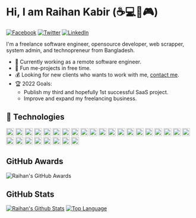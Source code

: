 # Hi, I am Raihan Kabir (☕💻🎵🎮)

[![Facebook](https://img.shields.io/badge/Facebook-%231877F2.svg?&style=flat-square&logo=facebook&logoColor=white)](https://facebook.com/rk4b1r) [![Twitter](https://img.shields.io/badge/Twitter-%231DA1F2.svg?&style=flat-square&logo=twitter&logoColor=white)](https://twitter.com/rk4bir) [![LinkedIn](https://img.shields.io/badge/LinkedIn-%230077B5.svg?&style=flat-square&logo=linkedin&logoColor=white)](https://linkedin.com/in/rk4bir)

I'm a freelance software engineer, opensource developer, web scrapper, system admin, and technopreneur from Bangladesh.

- 💪 Currently working as a remote software engineer.
- 🔏 Fun me-projects in free time.
- 💰 Looking for new clients who wants to work with me, [contact me](mailto:r.kabir01@pm.me).
- 🏆 2022 Goals:
  - Publish my third and hopefully 1st successful SaaS project.
  - Improve and expand my freelancing business.

## :wrench: Technologies
<a href="https://www.python.org/" title="Python"><img src="https://github.com/get-icon/geticon/raw/master/icons/python.svg" alt="Python" width="21px" height="21px"></a>
<a href="https://www.typescriptlang.org/" title="Typescript"><img src="https://github.com/get-icon/geticon/raw/master/icons/typescript-icon.svg" alt="Typescript" width="21px" height="21px"></a>
<a href="https://developer.mozilla.org/en-US/docs/Web/JavaScript" title="JavaScript"><img src="https://github.com/get-icon/geticon/raw/master/icons/javascript.svg" alt="JavaScript" width="21px" height="21px"></a>
<a href="https://www.gnu.org/software/bash/" title="Bash"><img src="https://github.com/get-icon/geticon/raw/master/icons/bash-logo.svg" alt="Bash" width="21px" height="21px"></a>
<a href="https://flask.palletsprojects.com/en/2.0.x/" title="Flask"><img src="https://github.com/get-icon/geticon/raw/master/icons/flask.svg" alt="Flask" width="21px" height="21px"></a>
<a href="https://www.djangoproject.com/" title="Django"><img src="https://github.com/get-icon/geticon/raw/master/icons/django-logo.svg" alt="Django" width="21px" height="21px"></a>
<a href="https://vuejs.org/" title="Vue.js"><img src="https://github.com/get-icon/geticon/raw/master/icons/vue.svg" alt="Vue.js" width="21px" height="21px"></a>
<a href="https://nuxtjs.org/" title="Nuxt.js"><img src="https://github.com/get-icon/geticon/raw/master/icons/nuxt-icon.svg" alt="Nuxt.js" width="21px" height="21px"></a>
<a href="https://nodejs.org/" title="Node.js"><img src="https://github.com/get-icon/geticon/raw/master/icons/nodejs-icon.svg" alt="Node.js" width="21px" height="21px"></a>
<a href="https://www.linuxfoundation.org" title="Linux"><img src="https://github.com/get-icon/geticon/raw/master/icons/linux-tux.svg" alt="Linux" width="21px" height="21px"></a>
<a href="https://www.apple.com/macos/" title="Mac"><img src="https://github.com/get-icon/geticon/raw/master/icons/macOS.svg" alt="Mac" width="21px" height="21px"></a>
<a href="https://www.microsoft.com/windows" title="Windows"><img src="https://github.com/get-icon/geticon/raw/master/icons/microsoft-windows.svg" alt="Mac" width="21px" height="21px"></a>
<a href="https://git-scm.com/" title="Git"><img src="https://github.com/get-icon/geticon/raw/master/icons/git-icon.svg" alt="Git" width="21px" height="21px"></a>
<a href="https://www.docker.com/" title="Docker"><img src="https://github.com/get-icon/geticon/raw/master/icons/docker-icon.svg" alt="Docker" width="21px" height="21px"></a>
<a href="https://flutter.dev" title="Flutter"><img src="https://github.com/get-icon/geticon/raw/master/icons/flutter.svg" alt="Flutter" width="21px" height="21px"></a>
<a href="https://en.wikipedia.org/wiki/Terminal_emulator" title="Terminal"><img src="https://github.com/get-icon/geticon/raw/master/icons/terminal.svg" alt="Terminal" width="21px" height="21px"></a>
<a href="https://airtable.com/" title="Airtable"><img src="https://github.com/get-icon/geticon/raw/master/icons/airtable.svg" alt="Airtable" width="21px" height="21px"></a>
<a href="https://www.apache.org/" title="Apache"><img src="https://github.com/get-icon/geticon/raw/master/icons/apache.svg" alt="Apache" width="21px" height="21px"></a>
<a href="https://aws.amazon.com/" title="AWS"><img src="https://github.com/get-icon/geticon/raw/master/icons/aws.svg" alt="AWS" width="21px" height="21px"></a>
<a href="https://www.w3.org/TR/CSS/" title="CSS3"><img src="https://github.com/get-icon/geticon/raw/master/icons/css-3.svg" alt="CSS3" width="21px" height="21px"></a>
<a href="https://www.w3.org/TR/html5/" title="HTML5"><img src="https://github.com/get-icon/geticon/raw/master/icons/html-5.svg" alt="HTML5" width="21px" height="21px"></a>
<a href="https://cloud.google.com/gcp/" title="GCP"><img src="https://github.com/get-icon/geticon/raw/master/icons/google-cloud-platform.svg" alt="GCP" width="21px" height="21px"></a>
<a href="https://www.nginx.com/" title="Nginx"><img src="https://github.com/get-icon/geticon/raw/master/icons/nginx-icon.svg" alt="Nginx" width="21px" height="21px"></a>
<a href="https://www.mongodb.org/" title="MongoDB"><img src="https://github.com/get-icon/geticon/raw/master/icons/mongodb-icon.svg" alt="MongoDB" width="21px" height="21px"></a>
<a href="https://dev.mysql.com/" title="MySQL"><img src="https://github.com/get-icon/geticon/raw/master/icons/mysql.svg" alt="MySQL" width="21px" height="21px"></a>
<a href="https://www.postgresql.org/" title="PostgreSQL"><img src="https://github.com/get-icon/geticon/raw/master/icons/postgresql.svg" alt="PostgreSQL" width="21px" height="21px"></a>
<a href="https://www.firebase.com/" title="Firebase"><img src="https://github.com/get-icon/geticon/raw/master/icons/firebase.svg" alt="Firebase" width="21px" height="21px"></a>
<a href="https://expressjs.com/" title="ExpressJS"><img src="https://github.com/get-icon/geticon/raw/master/icons/express.svg" alt="ExpressJS" width="21px" height="21px"></a>





<!-- markdownlint-disable MD033 -->


## GitHub Awards

![Raihan's GitHub Awards](https://github-profile-trophy.vercel.app/?username=rk4bir)

## GitHub Stats

[![Raihan's Github Stats](https://readme-stats.warengonzaga.com/api?username=rk4bir&show_icons=true&count_private=true)](https://github.com/warengonzaga/github-readme-stats) [![Top Language](https://readme-stats.warengonzaga.com/api/top-langs?username=warengonzaga&layout=compact)](https://github.com/warengonzaga/github-readme-stats)



<!-- markdownlint-enable MD033 -->
